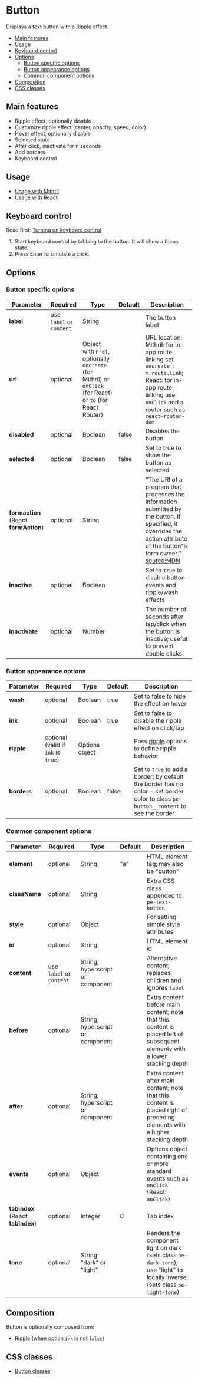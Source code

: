 # Button

Displays a text button with a [Ripple](ripple.md) effect.

<!-- MarkdownTOC autolink="true" autoanchor="true" bracket="round" -->

- [Main features](#main-features)
- [Usage](#usage)
- [Keyboard control](#keyboard-control)
- [Options](#options)
  - [Button specific options](#button-specific-options)
  - [Button appearance options](#button-appearance-options)
  - [Common component options](#common-component-options)
- [Composition](#composition)
- [CSS classes](#css-classes)

<!-- /MarkdownTOC -->

<a name="main-features"></a>
## Main features

* Ripple effect, optionally disable
* Customize ripple effect (center, opacity, speed, color)
* Hover effect, optionally disable
* Selected state
* After click, inactivate for n seconds
* Add borders
* Keyboard control


<a name="usage"></a>
## Usage

* [Usage with Mithril](mithril/button.md)
* [Usage with React](react/button.md)


<a name="keyboard-control"></a>
## Keyboard control

Read first: [Turning on keyboard control](../keyboard-control.md)

1. Start keyboard control by tabbing to the button. It will show a focus state.
1. Press Enter to simulate a click.


<a name="options"></a>
## Options

<a name="button-specific-options"></a>
### Button specific options

| **Parameter** | **Required** | **Type** | **Default** | **Description** |
| --- | --- | --- | --- | --- |
| **label** | use `label` or `content` | String |  | The button label |
| **url** | optional | Object with `href`, optionally `oncreate` (for Mithril) or `onClick` (for React) or `to` (for React Router) |  | URL location; Mithril: for in-app route linking set `oncreate : m.route.link`; React: for in-app route linking use `onClick` and a router such as `react-router-dom` |
| **disabled** | optional | Boolean | false | Disables the button |
| **selected** | optional | Boolean | false | Set to true to show the button as selected |
| **formaction** (React: **formAction**) | optional | String |  | "The URI of a program that processes the information submitted by the button. If specified, it overrides the action attribute of the button"s form owner." [source:MDN](https://developer.mozilla.org/en-US/docs/Web/HTML/Element/button#attr-formaction) |
| **inactive** | optional | Boolean |  | Set to `true` to disable button events and ripple/wash effects |
| **inactivate** | optional | Number |  | The number of seconds after tap/click when the button is inactive; useful to prevent double clicks |

<a name="button-appearance-options"></a>
### Button appearance options

| **Parameter** | **Required** | **Type** | **Default** | **Description** |
| --- | --- | --- | --- | --- |
| **wash** | optional | Boolean | true | Set to false to hide the effect on hover |
| **ink** | optional | Boolean | true | Set to false to disable the ripple effect on click/tap |
| **ripple** | optional (valid if `ink` is `true`) | Options object |  | Pass [ripple](ripple.md) options to define ripple behavior |
| **borders** | optional | Boolean | false | Set to `true` to add a border; by default the border has no color - set border color to class `pe-button__content` to see the border |

<a name="common-component-options"></a>
### Common component options

| **Parameter** | **Required** | **Type** | **Default** | **Description** |
| --- | --- | --- | --- | --- |
| **element** | optional | String | "a" | HTML element tag; may also be "button" |
| **className** | optional | String |  | Extra CSS class appended to `pe-text-button` |
| **style** | optional | Object |  | For setting simple style attributes |
| **id** | optional | String |  | HTML element id |
| **content** | use `label` or `content` | String, hyperscript or component |  | Alternative content; replaces children and ignores `label` |
| **before** | optional | String, hyperscript or component |  | Extra content before main content; note that this content is placed left of subsequent elements with a lower stacking depth |
| **after** | optional | String, hyperscript or component |  | Extra content after main content; note that this content is placed right of preceding elements with a higher stacking depth |
| **events** | optional | Object |  | Options object containing one or more standard events such as `onclick` (React: `onClick`) |
| **tabindex** (React: **tabIndex**) | optional | Integer | 0 | Tab index |
| **tone** | optional | String: "dark" or "light" |  | Renders the component light on dark (sets class `pe-dark-tone`); use "light" to locally inverse (sets class `pe-light-tone`) |


<a name="composition"></a>
## Composition

Button is optionally composed from:

* [Ripple](ripple.md) (when option `ink` is not `false`)


<a name="css-classes"></a>
## CSS classes

* [Button classes](../../packages/polythene-css-classes/button.js)
